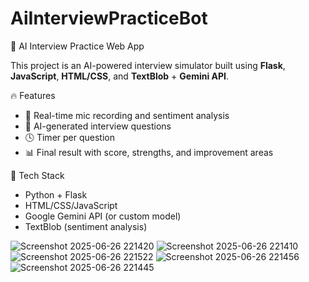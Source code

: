 # AiInterviewPracticeBot
🧠 AI Interview Practice Web App

This project is an AI-powered interview simulator built using **Flask**, **JavaScript**, **HTML/CSS**, and **TextBlob** + **Gemini API**.

🔥 Features

- 🎤 Real-time mic recording and sentiment analysis
- 🧠 AI-generated interview questions
- 🕓 Timer per question
- 📊 Final result with score, strengths, and improvement areas

🚀 Tech Stack

- Python + Flask
- HTML/CSS/JavaScript
- Google Gemini API (or custom model)
- TextBlob (sentiment analysis)

![Screenshot 2025-06-26 221420](https://github.com/user-attachments/assets/0ce89094-458f-477b-85b7-111a3f28cb6e)
![Screenshot 2025-06-26 221410](https://github.com/user-attachments/assets/0b634165-cd0f-45fe-89b1-75bf21a6acc2)
![Screenshot 2025-06-26 221522](https://github.com/user-attachments/assets/6b7027f3-52c3-4f66-9fed-d446743bf51c)
![Screenshot 2025-06-26 221456](https://github.com/user-attachments/assets/be0c0131-7312-4974-ae6c-c19eea366fbe)
![Screenshot 2025-06-26 221445](https://github.com/user-attachments/assets/b9d6abc7-4127-4eb7-a28e-b82995220360)
